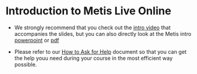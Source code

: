 # Introduction to Metis Live Online

* We strongly recommend that you check out the [intro video](https://www.youtube.com/watch?v=fzhSHXLWbNs&feature=youtu.be) that accompanies the slides,
but you can also directly look at the Metis intro [powerpoint](Metis_Intro.pptx) or [pdf](Metis_Intro.pdf)

* Please refer to our [How to Ask for Help](askforhelp.md) document so that you can get the help youu need during your course in the most efficient way possible.


